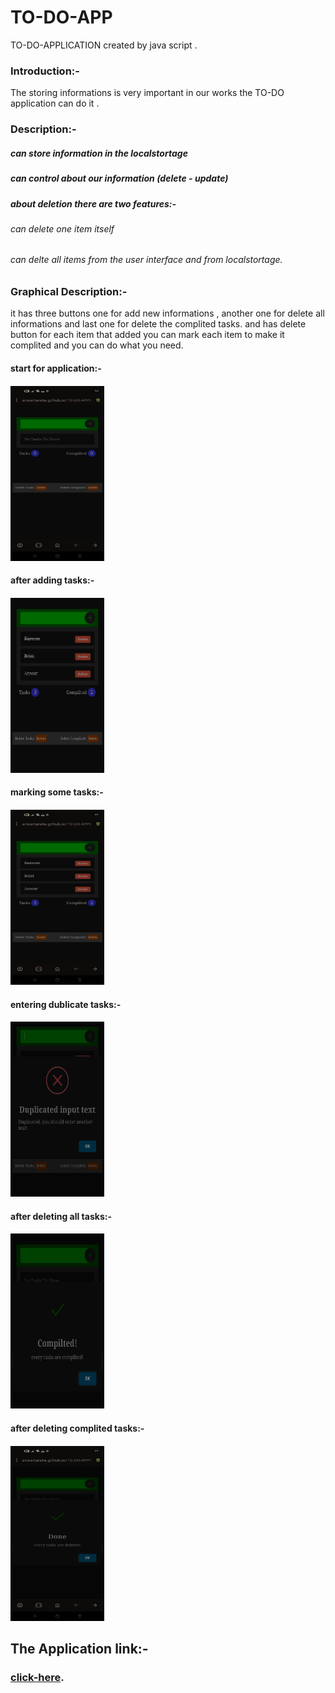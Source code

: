 # TO-DO-APP
TO-DO-APPLICATION created by java script .
### Introduction:-
The storing informations is very important in our works
the TO-DO application can do it .
### Description:-
#####  can store information in the localstortage
#####  can control about our information (delete - update)
#####  about deletion there are two features:-
######    can delete one item itself 
######    can delte all items from the user interface and from localstortage.

### Graphical Description:-
it has three buttons one for add new informations , another one for delete all informations and last one for delete the complited tasks.
and has delete button for each item that added 
you can mark each item to make it complited and you can do what you need.

#### start for application:-
#### <img width=150 height=280 src="app-shape/one.jpg">
#### after adding tasks:-
#### <img width=150 height=280 src="app-shape/two.jpg">
#### marking some tasks:-
#### <img width=150 height=280 src="app-shape/three.jpg">
#### entering dublicate tasks:-
#### <img width=150 height=280 src="app-shape/four.jpg">
#### after deleting all tasks:-
#### <img width=150 height=280 src="app-shape/five.jpg">
#### after deleting complited tasks:-
#### <img width=150 height=280 src="app-shape/six.jpg">
## The Application link:-
### [click-here](https://anwartareka.github.io/TO-DO-APP/).
